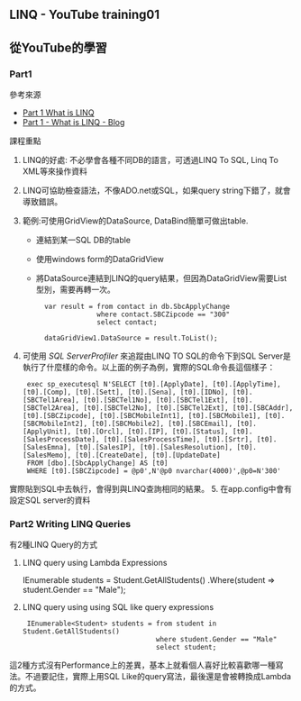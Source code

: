LINQ - YouTube training01
------

## 從YouTube的學習

### Part1

參考來源
* [Part 1 What is LINQ](https://www.youtube.com/watch?v=z3PowDJKOSA)
* [Part 1 - What is LINQ - Blog](http://csharp-video-tutorials.blogspot.tw/2014/06/part-1-what-is-linq.html)

課程重點

1. LINQ的好處: 不必學會各種不同DB的語言，可透過LINQ To SQL, Linq To XML等來操作資料
2. LINQ可協助檢查語法，不像ADO.net或SQL，如果query string下錯了，就會導致錯誤。
3. 範例:可使用GridView的DataSource, DataBind簡單可做出table.
	* 連結到某一SQL DB的table
	* 使用windows form的DataGridView
	* 將DataSource連結到LINQ的query結果，但因為DataGridView需要List型別，需要再轉一次。

	        var result = from contact in db.SbcApplyChange
	                     where contact.SBCZipcode == "300"
	                     select contact;
	
	        dataGridView1.DataSource = result.ToList();
4. 可使用 *SQL ServerProfiler* 來追蹤由LINQ TO SQL的命令下到SQL Server是執行了什麼樣的命令。以上面的例子為例，實際的SQL命令長這個樣子：

		exec sp_executesql N'SELECT [t0].[ApplyDate], [t0].[ApplyTime], [t0].[Comp], [t0].[Sett], [t0].[Sena], [t0].[IDNo], [t0].[SBCTel1Area], [t0].[SBCTel1No], [t0].[SBCTel1Ext], [t0].[SBCTel2Area], [t0].[SBCTel2No], [t0].[SBCTel2Ext], [t0].[SBCAddr], [t0].[SBCZipcode], [t0].[SBCMobileInt1], [t0].[SBCMobile1], [t0].[SBCMobileInt2], [t0].[SBCMobile2], [t0].[SBCEmail], [t0].[ApplyUnit], [t0].[Orcl], [t0].[IP], [t0].[Status], [t0].[SalesProcessDate], [t0].[SalesProcessTime], [t0].[Srtr], [t0].[SalesEmna], [t0].[SalesIP], [t0].[SalesResolution], [t0].[SalesMemo], [t0].[CreateDate], [t0].[UpdateDate]
		FROM [dbo].[SbcApplyChange] AS [t0]
		WHERE [t0].[SBCZipcode] = @p0',N'@p0 nvarchar(4000)',@p0=N'300'
實際貼到SQL中去執行，會得到與LINQ查詢相同的結果。
5. 在app.config中會有設定SQL server的資料
    <connectionStrings>
        <add name="WindowsFormsApplication1Linq.Properties.Settings.SSAHConnectionString"
            connectionString="Data Source=192.168.10.10;Initial Catalog=SSAH;User ID=zzzzzz;Password=xxxxxx"
            providerName="System.Data.SqlClient" />
    </connectionStrings>

### Part2 Writing LINQ Queries
有2種LINQ Query的方式
1. LINQ query using Lambda Expressions

	IEnumerable<Student> students = Student.GetAllStudents()
	    .Where(student => student.Gender == "Male");

2. LINQ query using using SQL like query expressions

		IEnumerable<Student> students = from student in Student.GetAllStudents()
		                                where student.Gender == "Male"
		                                select student;

這2種方式沒有Performance上的差異，基本上就看個人喜好比較喜歡哪一種寫法。不過要記住，實際上用SQL Like的query寫法，最後還是會被轉換成Lambda的方式。


